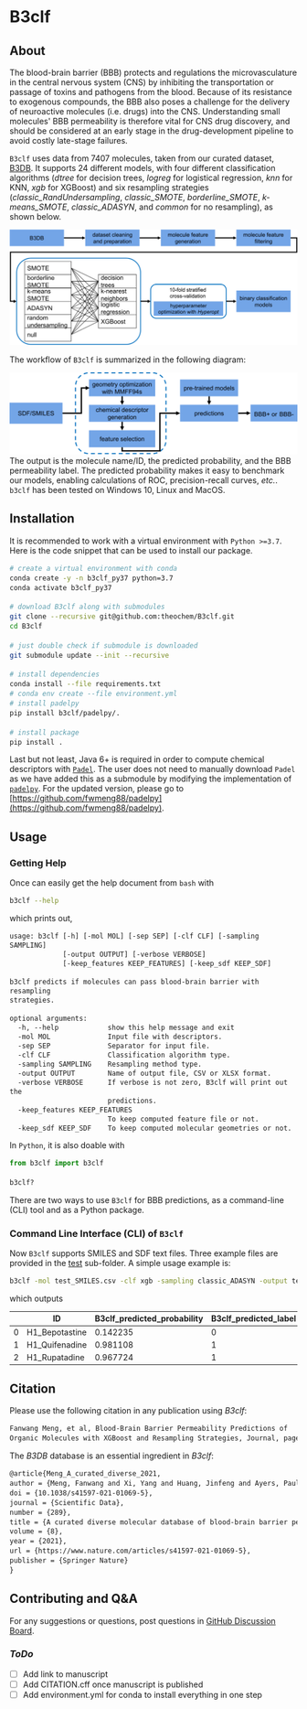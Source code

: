 # B3clf

## About

The blood-brain barrier (BBB) protects and regulations the microvasculature in the central nervous system (CNS)
by inhibiting the transportation or passage of toxins and pathogens from the blood. Because of its resistance to 
exogenous compounds, the BBB also poses a challenge for the
delivery of neuroactive molecules (i.e. drugs) into the CNS. 
Understanding small molecules' BBB permeability is therefore vital for CNS drug discovery, and should 
be considered at an early stage in the drug-development pipeline to avoid costly late-stage failures.

`B3clf` uses data from 7407 molecules, taken from our curated dataset, 
[B3DB](https://github.com/theochem/B3DB). It supports
24 different models, with four different classification algorithms (_dtree_ for decision
trees, _logreg_ for logistical regression, _knn_ for KNN, _xgb_ for XGBoost) and six resampling
strategies (_classic_RandUndersampling_, _classic_SMOTE_, _borderline_SMOTE_, _k-means_SMOTE_, _classic_ADASYN_,
and _common_ for no resampling), as shown below.

![BBB_general_workflow_v4.png](b3clf/BBB_general_workflow_v4.png)

The workflow of `B3clf` is summarized in the following diagram:

![b3clf_structure.png](b3clf/b3clf_structure.png)
The output is the molecule name/ID, the predicted probability, and the BBB
permeability label. The predicted probability makes it easy to benchmark our models, enabling
calculations of ROC, precision-recall curves, _etc._. `b3clf` has been tested on Windows 10,
Linux and MacOS.

## Installation

It is recommended to work with a virtual environment with `Python >=3.7`. Here is the code
snippet that can be used to install our package.

```bash
# create a virtual environment with conda
conda create -y -n b3clf_py37 python=3.7
conda activate b3clf_py37

# download B3clf along with submodules
git clone --recursive git@github.com:theochem/B3clf.git
cd B3clf

# just double check if submodule is downloaded
git submodule update --init --recursive

# install dependencies
conda install --file requirements.txt
# conda env create --file environment.yml
# install padelpy
pip install b3clf/padelpy/.

# install package
pip install .
```

Last but not least, Java 6+ is required in order to compute chemical descriptors with
[`Padel`](http://www.yapcwsoft.com/dd/padeldescriptor/). The user does not need to manually
download `Padel` as we have added this as a submodule by modifying the implementation of
[`padelpy`](https://github.com/ecrl/padelpy). For the updated version, please go to
[https://github.com/fwmeng88/padelpy](https://github.com/fwmeng88/padelpy).

## Usage

### Getting Help

Once can easily get the help document from `bash` with

```bash
b3clf --help
```

which prints out,

```
usage: b3clf [-h] [-mol MOL] [-sep SEP] [-clf CLF] [-sampling SAMPLING]
             [-output OUTPUT] [-verbose VERBOSE]
             [-keep_features KEEP_FEATURES] [-keep_sdf KEEP_SDF]

b3clf predicts if molecules can pass blood-brain barrier with resampling
strategies.

optional arguments:
  -h, --help            show this help message and exit
  -mol MOL              Input file with descriptors.
  -sep SEP              Separator for input file.
  -clf CLF              Classification algorithm type.
  -sampling SAMPLING    Resampling method type.
  -output OUTPUT        Name of output file, CSV or XLSX format.
  -verbose VERBOSE      If verbose is not zero, B3clf will print out the
                        predictions.
  -keep_features KEEP_FEATURES
                        To keep computed feature file or not.
  -keep_sdf KEEP_SDF    To keep computed molecular geometries or not.
```

In `Python`, it is also doable with

```python
from b3clf import b3clf

b3clf?
```

There are two ways to use `B3clf` for BBB predictions, as a command-line (CLI) tool and as a Python
package.

### Command Line Interface (CLI) of `B3clf`

Now `B3clf` supports SMILES and SDF text files. Three example files are provided in the
[test](test) sub-folder. A simple usage example is:

```bash
b3clf -mol test_SMILES.csv -clf xgb -sampling classic_ADASYN -output test_SMILES_pred.xlsx -verbose 1
```

which outputs

|   | ID             | B3clf_predicted_probability | B3clf_predicted_label |
| - | -------------- | --------------------------- | --------------------- |
| 0 | H1_Bepotastine | 0.142235                    | 0                     |
| 1 | H1_Quifenadine | 0.981108                    | 1                     |
| 2 | H1_Rupatadine  | 0.967724                    | 1                     |

## Citation

Please use the following citation in any publication using *B3clf*:

```md
Fanwang Meng, et al, Blood-Brain Barrier Permeability Predictions of
Organic Molecules with XGBoost and Resampling Strategies, Journal, page, volume, year, doi.
```
The *B3DB* database is an essential ingredient in *B3clf*:
```md
@article{Meng_A_curated_diverse_2021,
author = {Meng, Fanwang and Xi, Yang and Huang, Jinfeng and Ayers, Paul W.},
doi = {10.1038/s41597-021-01069-5},
journal = {Scientific Data},
number = {289},
title = {A curated diverse molecular database of blood-brain barrier permeability with chemical descriptors},
volume = {8},
year = {2021},
url = {https://www.nature.com/articles/s41597-021-01069-5},
publisher = {Springer Nature}
}
```

## Contributing and Q&A

For any suggestions or questions, post questions in
[GitHub Discussion Board](https://github.com/theochem/B3clf/discussions).

### _ToDo_

- [ ] Add link to manuscript
- [ ] Add CITATION.cff once manuscript is published
- [ ] Add environment.yml for conda to install everything in one step
